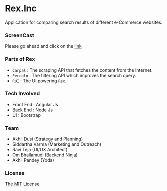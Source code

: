# Rex.Inc
Application for comparing search results of different e-Commerce websites.

### ScreenCast
Please go ahead and click on the [link](https://vimeo.com/)

### Parts of Rex
- `Carpal`  : The scraping API that fetches the content from the Internet.
- `Percolo` : The filtering API which improves the search query.
- `RUI`        : The UI powering `Rex`.

### Tech Involved
- Front End : Angular Js
- Back End  : Node Js
- UI        : Bootstrap

### Team

- Akhil Dusi (Strategy and Planning)
- Siddartha Varma (Marketing and Outreach)
- Ravi Teja (UI/UX Architect)
- Om Bhallamudi (Backend Ninja)
- Akhil Pandey (Yoda)

### License
[The MIT License](https://github.com/AkhilHector/tribble/blob/master/LICENSE)
